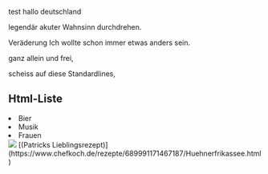test
hallo deutschland  

legendär
akuter Wahnsinn
durchdrehen.

Veräderung
Ich wollte schon immer etwas anders sein.

ganz allein und frei,

scheiss auf diese Standardlines,

<!DOCTYPE html>
<html>
<body>
    <h2>Html-Liste</h2>
</ul>
<li> Bier </li>
<li> Musik </li>
<li> Frauen </li>
</ul>
</body>

<img src="https://epg-image.zdf.de/fotobase-webdelivery/images/aceb10d0-c7c7-4b8f-bf48-8e4d793a23aa?layout=preview">
 [(Patricks Lieblingsrezept)](https://www.chefkoch.de/rezepte/689991171467187/Huehnerfrikassee.html)
